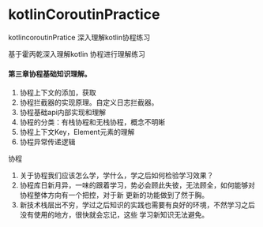 # kotlinCoroutinPractice
kotlincoroutinPratice 深入理解kotlin协程练习

基于霍丙乾深入理解kotlin 协程进行理解练习

#### 第三章协程基础知识理解。

 1. 协程上下文的添加，获取
 2. 协程拦截器的实现原理。自定义日志拦截器。
 3. 协程基础api内部实现和理解
 4. 协程的分类：有栈协程和无栈协程，概念不明晰
 5. 协程上下文Key，Element元素的理解
 6. 协程异常传递逻辑
 
 
 
协程

1. 关于协程我们应该怎么学，学什么，学之后如何检验学习效果？
2. 协程库日新月异，一味的跟着学习，势必会顾此失彼，无法顾全，如何能够对协程整体方向有一个把控，对于新
更新的功能做到了然于胸。
3. 新技术栈层出不穷，学过之后知识的实践也需要有良好的环境，不然学习之后没有使用的地方，很快就会忘记，这些
学习新知识无法避免。
 

